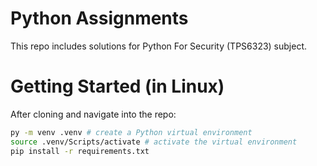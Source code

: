 # Python Assignments

This repo includes solutions for Python For Security (TPS6323) subject.

# Getting Started (in Linux)

After cloning and navigate into the repo:
```bash
py -m venv .venv # create a Python virtual environment
source .venv/Scripts/activate # activate the virtual environment
pip install -r requirements.txt
```
